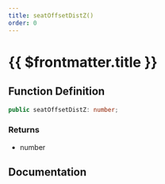 ```yaml
---
title: seatOffsetDistZ()
order: 0
---
```


# {{ $frontmatter.title }}

<!--@include: ./seatOffsetDistZ_partial_header.md-->

## Function Definition

```ts
public seatOffsetDistZ: number;
```

### Returns

* number

## Documentation

<!--@include: ./seatOffsetDistZ_partial_footer.md-->
